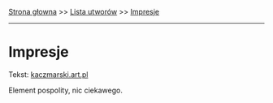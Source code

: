 [Strona głowna](../index.md) >> [Lista utworów](../list.md) >> [Impresje](176.md)

---

# Impresje

Tekst: [kaczmarski.art.pl](https://www.kaczmarski.art.pl/tworczosc/wiersze/impresje/)

Element pospolity, nic ciekawego.
